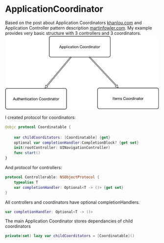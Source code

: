 # ApplicationCoordinator
Based on the post about Application Coordinators [khanlou.com](http://khanlou.com/2015/10/coordinators-redux/) and Application Controller pattern description [martinfowler.com](http://martinfowler.com/eaaCatalog/applicationController.html).
My example provides very basic structure with 3 controllers and 3 coordinators.
![](/str.jpg)

I created protocol for coordinators:
```swift
@objc protocol Coordinatable {
    
    var childCoorditators: [Coordinatable] {get}
    optional var completionHandler:CompletionBlock? {get set}
    init(rootController: UINavigationController)
    func start()
}
```
And protocol for controllers:
```swift
protocol Controllerable: NSObjectProtocol {
    typealias T
    var completionHandler: Optional<T -> ()> {get set}
}
```
All controllers and coordinators have optional completionHandlers.
```swift
var completionHandler: Optional<T -> ()>
```
The main Application Coordinator stores dependancies of child coordinators
```swift
private(set) lazy var childCoorditators = [Coordinatable]()
```
